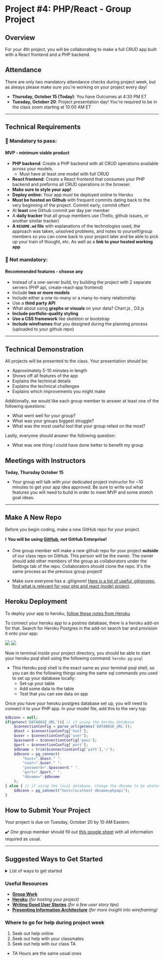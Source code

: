 # Project #4: PHP/React - Group Project

## Overview

For your 4th project, you will be collaborating to make a full CRUD app built with a React frontend and a PHP backend.

## Attendance

There are only two mandatory attendance checks during project week, but as always please make sure you're working on your project every day!

- **Thursday, October 15 (Today)**: You have Outcomes at 4:30 PM ET
- **Tuesday, October 20**: Project presentation day! You're required to be in the class zoom starting at 10:00 AM ET

---

## Technical Requirements
### &#x1F534; Mandatory to pass:
#### MVP - minimum viable product

* **PHP backend**: Create a PHP backend with all CRUD operations available across your models.
	* Must have at least one model with full CRUD
* **React frontend**: Create a React frontend that consumes your PHP backend and preforms all CRUD operations in the browser.
* **Make sure to style your app!**
* **Deploy online:** Your app _must_ be deployed online to Heroku
* **Must be hosted on Github** with frequent commits dating back to the very beginning of the project. Commit early, commit often!
* At **least** one Github commit per day per member
* A **daily tracker** that all group members use (Trello, github issues, or another similar tracker)
* **A ``README.md`` file** with explanations of the technologies used, the approach was taken, unsolved problems, and notes to yourself/group members so you can come back to your project later and be able to pick up your train of thought, etc. As well as a **link to your hosted working app**

### &#x1F535; Not mandatory:
#### Recommended features - choose any

* Instead of a one-server build, try building the project with 2 separate servers (PHP api, create-react-app frontend)
* Include **two or more models**
* Include either a one-to-many or a many-to-many relationship
* Use a **third party API**
* What about using **graphs or visuals** on your data? Chart.js , D3.js
* **Include portfolio-quality styling**
* **Use a CSS framework** like skeleton or bootstrap
* **Include wireframes** that you designed during the planning process (uploaded to your github repo)

---

## Technical Demonstration 

All projects will be presented to the class. Your presentation should be:

- Approximately 5-10 minutes in length
- Shows off all features of the app
- Explains the technical details
- Explains the technical challenges
- Explains which improvements you might make

Additionally, we would like each group member to answer at least one of the following questions:

- What went well for your group?
- What was your groups biggest struggle?
- What was the most useful tool that your group relied on the most?

Lastly, everyone should ansewr the following question:

- What was one thing _I_ could have done better to benefit my group

## Meetings with Instructors 

**Today, Thursday October 15**

- Your group will talk with your dedicated project instructor for ~10 minutes to get your app idea approved. Be sure to write out what features you will need to build in order to meet MVP and some stretch goal ideas.

---

## Make A New Repo

Before you begin coding, make a new GitHub repo for your project.

❗ **You will be using [**GitHub**](https://github.com/), _not_ GitHub Enterprise!**

- One group member will make a new github repo for your project **outside** of our class repo on GitHub. This person will be the owner. The owner should add other members of the group as collaborators under the Settings tab of the repo. Collaborators should clone the repo. It's the same process as the previous group project!

- Make sure everyone has a .gitignore! [Here is a list of useful .gitignores, find what is relevant for your php and react (node) project](https://github.com/github/gitignore).

## Heroku Deployment

To deploy your app to heroku, [follow these notes from Heroku](https://devcenter.heroku.com/articles/getting-started-with-php)

To connect your heroku app to a postres database, there is a heroku add-on for that. Search for Heroku Postgres in the add-on search bar and provision it onto your app:

![](https://i.imgur.com/Ao0hSjB.png)
![](https://i.imgur.com/ANgfsbt.png)

Now in terminal inside your project directory, you should be able to start your heroku psql shell using the following command: `heroku pg:psql`
  - This Heroku psql shell is the exact same as your terminal psql shell, so you can do the following things using the same sql commands you used to set up your database locally:
    - Set-up your table
    - Add some data to the table
    - Test that you can see data on app

Once you have your heroku postgres database set up, you will need to connect it to your PHP app. In your model file, add this to the very top: 

```php
$dbconn = null;
if(getenv('DATABASE_URL')){ // if using the heroku database 
	$connectionConfig = parse_url(getenv('DATABASE_URL'));
	$host = $connectionConfig['host'];
	$user = $connectionConfig['user'];
	$password = $connectionConfig['pass'];
	$port = $connectionConfig['port'];
	$dbname = trim($connectionConfig['path'],'/');
	$dbconn = pg_connect(
		"host=".$host." ".
		"user=".$user." ".
		"password=".$password." ".
		"port=".$port." ".
		"dbname=".$dbname
	);
} else { // if using the local database, change the dbname to be whatever your local database's name is 
	$dbconn = pg_connect("host=localhost dbname=phpapi");
}
```

## How to Submit Your Project
Your project is due on Tuesday, October 20 by 10 AM Eastern.

:heavy_check_mark: *One* group member should fill out [this google sheet](https://docs.google.com/spreadsheets/d/1ZvwKj3dGQ-C89NDwyS3EuWw9zFeehAQ8K4vihJ8Emr4/edit?usp=sharing) with all information required as usual.

---

## Suggested Ways to Get Started

<details><summary>List of ways to get started</summary>

* **Wireframe** Make a drawing of what your app will look like on each page of your application (what does it look like as soon as you log on to the site? What does it look like once a user logs in, etc.).

<br>

* **Break the project down into different components** (data, presentation, views, style, DOM manipulation) and brainstorm each component individually.

<br>

* Create your **user stories**

<br>

* Create a **Trello board** and break down the user stories into cards

<br>

* **Use your Development Tools** (console.log, inspector, alert statements, etc) to debug and solve problems

<br>

* Work through the lessons in class for help and inspiration! Think about adding relevant code to your application each day - you are given 5 days so that you can work on it in small chunks, COMMIT OFTEN. We will be looking at your commit dates and comments are part of your scoring.

<br>

* **Commit early, commit often.** Don’t be afraid to break something because you can always go back in time to a previous version.

<br>

* **Consult documentation resources** (MDN, jQuery, etc.) at home to better understand what you’ll be getting into.

<br>

* **Don’t be afraid to write code that you know you will have to remove later.** Create temporary elements (buttons, links, etc) that trigger events if real data is not available. For example, if you’re trying to figure out how to change some text when the game is over but you haven’t solved the win/lose game logic, you can create a button to simulate that until then.

</details>

### Useful Resources

* **[Group Work](/projects/project_3/working_in_groups.md)**
* **[Heroku](http://www.heroku.com)** _(for hosting your project)_
* **[Writing Good User Stories](https://www.romanpichler.com/blog/10-tips-writing-good-user-stories/)** _(for a few user story tips)_
* **[Presenting Information Architecture](http://webstyleguide.com/wsg3/3-information-architecture/4-presenting-information.html)** _(for more insight into wireframing)_

### Where to go for help during project week

1. Seek out help online
2. Seek out help with your classmates
3. Seek out help with our class TA
  - TA Hours are the same usual ones 
